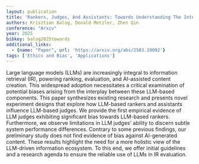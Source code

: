 ```yaml
---
layout: publication
title: 'Rankers, Judges, And Assistants: Towards Understanding The Interplay Of Llms In Information Retrieval Evaluation'
authors: Krisztian Balog, Donald Metzler, Zhen Qin
conference: "Arxiv"
year: 2025
bibkey: balog2025towards
additional_links:
  - {name: "Paper", url: 'https://arxiv.org/abs/2503.19092'}
tags: ['Ethics and Bias', 'Applications']
---
```

Large language models (LLMs) are increasingly integral to information
retrieval (IR), powering ranking, evaluation, and AI-assisted content creation.
This widespread adoption necessitates a critical examination of potential
biases arising from the interplay between these LLM-based components. This
paper synthesizes existing research and presents novel experiment designs that
explore how LLM-based rankers and assistants influence LLM-based judges. We
provide the first empirical evidence of LLM judges exhibiting significant bias
towards LLM-based rankers. Furthermore, we observe limitations in LLM judges'
ability to discern subtle system performance differences. Contrary to some
previous findings, our preliminary study does not find evidence of bias against
AI-generated content. These results highlight the need for a more holistic view
of the LLM-driven information ecosystem. To this end, we offer initial
guidelines and a research agenda to ensure the reliable use of LLMs in IR
evaluation.
